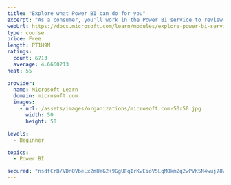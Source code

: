 ```yaml
---
title: "Explore what Power BI can do for you"
excerpt: "As a consumer, you'll work in the Power BI service to review and interact with content that has been shared with you. This module provides the foundational information that you need to work effectively in the Power BI service."
webUrl: https://docs.microsoft.com/learn/modules/explore-power-bi-service/
type: course
price: Free
length: PT1H9M
ratings:
  count: 6713
  average: 4.6660213
heat: 55

provider:
  name: Microsoft Learn
  domain: microsoft.com
  images:
    - url: /assets/images/organizations/microsoft.com-50x50.jpg
      width: 50
      height: 50

levels:
  - Beginner

topics:
  - Power BI

secured: "nsdfCrB/VDnOVbeLx2mUeG2+9GgUFqIrKwEioV5LqMOkm2q2wPVK5N4wuj78W2JOzuYNeSv/iXSiCY81jAz3pYvn6PWrLUjMO5AECq8pspr8dMgNqVJcr76rQZyZP3BvkUUyEYCC5KP41VKy9ycRMzD7KWTEwdR9V8fdKypgJWMIFQXZ4WvAhSKVt0ELfrW/njkUeyjAOCqayMYjqZan4CyWtLrfQx5yR5/QMpUBSH4ejEZgy4pxVL5TepTIvpHUU3KcMrrPDY9vUjC2eGENsEU42ToHTBgotK6g95ANL1ujnZU1Tbrc25iWup8yH0nHojX6aUN+LN2sdZ6285G3DXzGbrWL29/z7sL79myA+8Ox6UNNOIz21WvGgJep3ege4AsZCglSbaFoLhrfNXJhqwLLPTRPYPEauBSmlMiX43Q=;4gZ2/lB6YMT6Jj3LdQYZ1A=="
---
```


